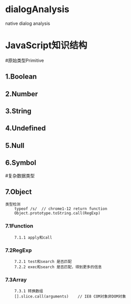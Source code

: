 # dialogAnalysis
native dialog analysis

# JavaScript知识结构

#原始类型Primitive
## 1.Boolean 

## 2.Number

## 3.String

## 4.Undefined

## 5.Null

## 6.Symbol

#复杂数据类型
## 7.Object
    类型检测
    	typeof /s/  // chrome1-12 return function
    	Object.prototype.toString.call(RegExp)

### 7.1Function
        7.1.1 apply和call	

### 7.2RegExp
        7.2.1 test和search 是否匹配
        7.2.2 exec和search 是否匹配，得到更多的信息

### 7.3Array
	    7.3.1 转换数组
	    [].slice.call(arguments)	// IE8 COM对象非DOM对象 


